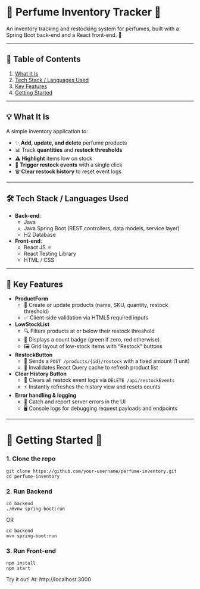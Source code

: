 # 🌸 Perfume Inventory Tracker 🌸

An inventory tracking and restocking system for perfumes, built with a Spring Boot back-end and a React front-end. 🚀

---

## 📑 Table of Contents

1. [What It Is](#what-it-is)  
2. [Tech Stack / Languages Used](#tech-stack--languages-used)  
3. [Key Features](#key-features)  
4. [Getting Started](#getting-started)  

---

## 💡 What It Is

A simple inventory application to:

- ✨ **Add, update, and delete** perfume products  
- 📊 Track **quantities** and **restock thresholds**  
- ⚠️ **Highlight** items low on stock  
- 🔄 **Trigger restock events** with a single click  
- 🗑️ **Clear restock history** to reset event logs

---

## 🛠️ Tech Stack / Languages Used

- **Back-end**:  
  - Java 
  - Java Spring Boot (REST controllers, data models, service layer)
  - H2 Database
- **Front-end**:  
  - React JS ⚛
  - React Testing Library  
  - HTML / CSS 

---

## 🚀 Key Features

- **ProductForm**  
  - 📝 Create or update products (name, SKU, quantity, restock threshold)  
  - ✅ Client-side validation via HTML5 required inputs  
- **LowStockList**  
  - 🔍 Filters products at or below their restock threshold  
  - 🎫 Displays a count badge (green if zero, red otherwise)  
  - 🖼️ Grid layout of low-stock items with “Restock” buttons  
- **RestockButton**  
  - 📩 Sends a `POST /products/{id}/restock` with a fixed amount (1 unit)  
  - 🔄 Invalidates React Query cache to refresh product list  
- **Clear History Button**  
  - 🧹 Clears all restock event logs via `DELETE /api/restockEvents`  
  - ⚡ Instantly refreshes the history view and resets counts  
- **Error handling & logging**  
  - 🚨 Catch and report server errors in the UI  
  - 🖥️ Console logs for debugging request payloads and endpoints  

---

# 🏁 Getting Started 🏁

### 1. Clone the repo
```
git clone https://github.com/your-username/perfume-inventory.git
cd perfume-inventory
```
### 2. Run Backend
```
cd backend
./mvnw spring-boot:run
```
OR
``` 
cd backend
mvn spring-boot:run
```
### 3. Run Front-end
```cd ../frontend
npm install
npm start  
```
Try it out! At: http://localhost:3000
